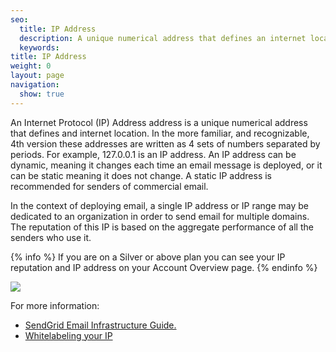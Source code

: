 ```yaml
---
seo:
  title: IP Address
  description: A unique numerical address that defines an internet location.
  keywords:
title: IP Address
weight: 0
layout: page
navigation:
  show: true
---
```


An Internet Protocol (IP) Address address is a unique numerical address that defines and internet location. In the more familiar, and recognizable, 4th version these addresses are written as 4 sets of numbers separated by periods. For example, 127.0.0.1 is an IP address. An IP address can be dynamic, meaning it changes each time an email message is deployed, or it can be static meaning it does not change. A static IP address is recommended for senders of commercial email.

In the context of deploying email, a single IP address or IP range may be dedicated to an organization in order to send email for multiple domains. The reputation of this IP is based on the aggregate performance of all the senders who use it.

{% info %}
If you are on a Silver or above plan you can see your IP reputation and IP address on your Account Overview page.
{% endinfo %}

![]({{root_url}}/images/ip_address_1.png)

For more information:

* [SendGrid Email Infrastructure Guide.](http://resources.sendgrid.com/email-infrastructure-guide/?mc=SendGrid%20Documentation)
* [Whitelabeling your IP]({{root_url}}/User_Guide/Setting_Up_Your_Server/Whitelabeling/index.html)





